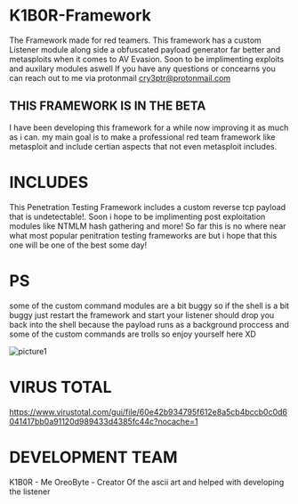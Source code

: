 # K1B0R-Framework
  The Framework made for red teamers. This framework has a custom Listener module along side a obfuscated payload generator far better and metasploits when it comes to      AV Evasion. Soon to be implimenting exploits and auxilary modules aswell If you have any questions or concearns you can reach out to me via protonmail             cry3ptr@protonmail.com

## THIS FRAMEWORK IS IN THE BETA

  I have been developing this framework for a while now improving it as much as i can. my main goal is to make a professional red team framework like metasploit and       include certian aspects that not even metasploit includes.

# INCLUDES
  This Penetration Testing Framework includes a custom reverse tcp payload that is undetectable!. Soon i hope to be implimenting post exploitation modules like NTMLM       hash gathering and more! So far this is no where near what most popular penitration testing frameworks are but i hope that this one will be one of the best some day!

# PS

  some of the custom command modules are a bit buggy so if the shell is a bit buggy just restart the framework and start your listener should drop you back into the  shell because the payload runs as a background proccess and some of the custom commands are trolls so enjoy yourself here XD

![picture1](https://u.cubeupload.com/PsychoCoder/undetectablebitchhhh.png)<br />

# VIRUS TOTAL

  https://www.virustotal.com/gui/file/60e42b934795f612e8a5cb4bccb0c0d6041417bb0a91120d989433d4385fc44c?nocache=1

# DEVELOPMENT TEAM
  K1B0R - Me
  OreoByte - Creator Of the ascii art and helped with developing the listener
